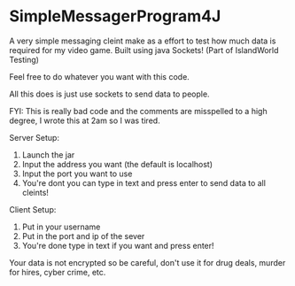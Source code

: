 # SimpleMessagerProgram4J
A very simple messaging cleint make as a effort to test how much data is required for my video game. Built using java Sockets! (Part of IslandWorld Testing)

Feel free to do whatever you want with this code.


All this does is just use sockets to send data to people.

FYI: This is really bad code and the comments are misspelled to a high degree, I wrote this at 2am so I was tired.

Server Setup:

1. Launch the jar
2. Input the address you want (the default is localhost)
3. Input the port you want to use
4. You're dont you can type in text and press enter to send data to all cleints!

Client Setup:

1. Put in your username
2. Put in the port and ip of the sever
3. You're done type in text if you want and press enter!

Your data is not encrypted so be careful, don't use it for drug deals, murder for hires, cyber crime, etc. 
